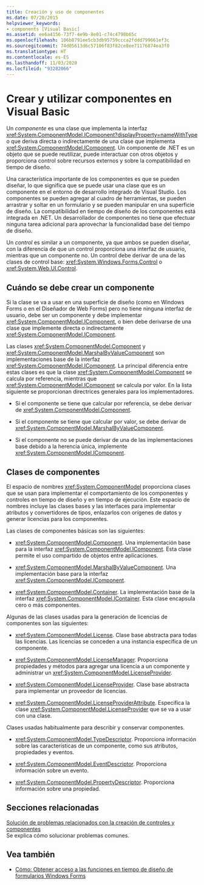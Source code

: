 ```yaml
---
title: Creación y uso de componentes
ms.date: 07/20/2015
helpviewer_keywords:
- components [Visual Basic]
ms.assetid: ee6a4156-73f7-4e9b-8e01-c74c4798b65c
ms.openlocfilehash: 106b8791ee5cb3db95759ccca2fddd799661ef3c
ms.sourcegitcommit: 74d05613d6c57106f83f82ce8ee71176874ea3f0
ms.translationtype: HT
ms.contentlocale: es-ES
ms.lasthandoff: 11/03/2020
ms.locfileid: "93282066"
---
```

# <a name="creating-and-using-components-in-visual-basic"></a>Crear y utilizar componentes en Visual Basic

Un *componente* es una clase que implementa la interfaz <xref:System.ComponentModel.IComponent?displayProperty=nameWithType> o que deriva directa o indirectamente de una clase que implementa <xref:System.ComponentModel.IComponent>. Un componente de .NET es un objeto que se puede reutilizar, puede interactuar con otros objetos y proporciona control sobre recursos externos y sobre la compatibilidad en tiempo de diseño.  
  
 Una característica importante de los componentes es que se pueden diseñar, lo que significa que se puede usar una clase que es un componente en el entorno de desarrollo integrado de Visual Studio. Los componentes se pueden agregar al cuadro de herramientas, se pueden arrastrar y soltar en un formulario y se pueden manipular en una superficie de diseño. La compatibilidad en tiempo de diseño de los componentes está integrada en .NET. Un desarrollador de componentes no tiene que efectuar ninguna tarea adicional para aprovechar la funcionalidad base del tiempo de diseño.  
  
 Un *control* es similar a un componente, ya que ambos se pueden diseñar, con la diferencia de que un control proporciona una interfaz de usuario, mientras que un componente no. Un control debe derivar de una de las clases de control base: <xref:System.Windows.Forms.Control> o <xref:System.Web.UI.Control>.  
  
## <a name="when-to-create-a-component"></a>Cuándo se debe crear un componente  

 Si la clase se va a usar en una superficie de diseño (como en Windows Forms o en el Diseñador de Web Forms) pero no tiene ninguna interfaz de usuario, debe ser un componente y debe implementar <xref:System.ComponentModel.IComponent>, o bien debe derivarse de una clase que implemente directa o indirectamente <xref:System.ComponentModel.IComponent>.  
  
 Las clases <xref:System.ComponentModel.Component> y <xref:System.ComponentModel.MarshalByValueComponent> son implementaciones base de la interfaz <xref:System.ComponentModel.IComponent>. La principal diferencia entre estas clases es que la clase <xref:System.ComponentModel.Component> se calcula por referencia, mientras que <xref:System.ComponentModel.IComponent> se calcula por valor. En la lista siguiente se proporcionan directrices generales para los implementadores.  
  
- Si el componente se tiene que calcular por referencia, se debe derivar de <xref:System.ComponentModel.Component>.  
  
- Si el componente se tiene que calcular por valor, se debe derivar de <xref:System.ComponentModel.MarshalByValueComponent>.  
  
- Si el componente no se puede derivar de una de las implementaciones base debido a la herencia única, implemente <xref:System.ComponentModel.IComponent>.  
  
## <a name="component-classes"></a>Clases de componentes  

 El espacio de nombres <xref:System.ComponentModel> proporciona clases que se usan para implementar el comportamiento de los componentes y controles en tiempo de diseño y en tiempo de ejecución. Este espacio de nombres incluye las clases bases y las interfaces para implementar atributos y convertidores de tipos, enlazarlos con orígenes de datos y generar licencias para los componentes.  
  
 Las clases de componentes básicas son las siguientes:  
  
- <xref:System.ComponentModel.Component>. Una implementación base para la interfaz <xref:System.ComponentModel.IComponent>. Esta clase permite el uso compartido de objetos entre aplicaciones.  
  
- <xref:System.ComponentModel.MarshalByValueComponent>. Una implementación base para la interfaz <xref:System.ComponentModel.IComponent>.  
  
- <xref:System.ComponentModel.Container>. La implementación base de la interfaz <xref:System.ComponentModel.IContainer>. Esta clase encapsula cero o más componentes.  
  
 Algunas de las clases usadas para la generación de licencias de componentes son las siguientes:  
  
- <xref:System.ComponentModel.License>. Clase base abstracta para todas las licencias. Las licencias se conceden a una instancia específica de un componente.  
  
- <xref:System.ComponentModel.LicenseManager>. Proporciona propiedades y métodos para agregar una licencia a un componente y administrar un <xref:System.ComponentModel.LicenseProvider>.  
  
- <xref:System.ComponentModel.LicenseProvider>. Clase base abstracta para implementar un proveedor de licencias.  
  
- <xref:System.ComponentModel.LicenseProviderAttribute>. Especifica la clase <xref:System.ComponentModel.LicenseProvider> que se va a usar con una clase.  
  
 Clases usadas habitualmente para describir y conservar componentes.  
  
- <xref:System.ComponentModel.TypeDescriptor>. Proporciona información sobre las características de un componente, como sus atributos, propiedades y eventos.  
  
- <xref:System.ComponentModel.EventDescriptor>. Proporciona información sobre un evento.  
  
- <xref:System.ComponentModel.PropertyDescriptor>. Proporciona información sobre una propiedad.  
  
## <a name="related-sections"></a>Secciones relacionadas  

 [Solución de problemas relacionados con la creación de controles y componentes](/dotnet/desktop/winforms/controls/troubleshooting-control-and-component-authoring)  
 Se explica cómo solucionar problemas comunes.  
  
## <a name="see-also"></a>Vea también

- [Cómo: Obtener acceso a las funciones en tiempo de diseño de formularios Windows Forms](/dotnet/desktop/winforms/controls/developing-windows-forms-controls-at-design-time)
